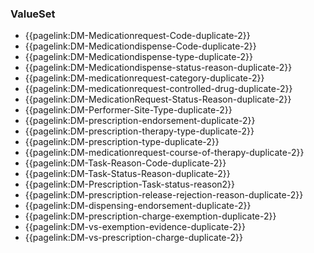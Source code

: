 ### ValueSet


- {{pagelink:DM-Medicationrequest-Code-duplicate-2}} 
- {{pagelink:DM-Medicationdispense-Code-duplicate-2}} 
- {{pagelink:DM-Medicationdispense-type-duplicate-2}} 
- {{pagelink:DM-Medicationdispense-status-reason-duplicate-2}} 
- {{pagelink:DM-medicationrequest-category-duplicate-2}}
- {{pagelink:DM-medicationrequest-controlled-drug-duplicate-2}}
- {{pagelink:DM-MedicationRequest-Status-Reason-duplicate-2}}
- {{pagelink:DM-Performer-Site-Type-duplicate-2}} 
- {{pagelink:DM-prescription-endorsement-duplicate-2}}
- {{pagelink:DM-prescription-therapy-type-duplicate-2}}
- {{pagelink:DM-prescription-type-duplicate-2}}
- {{pagelink:DM-medicationrequest-course-of-therapy-duplicate-2}}
- {{pagelink:DM-Task-Reason-Code-duplicate-2}}
- {{pagelink:DM-Task-Status-Reason-duplicate-2}}
- {{pagelink:DM-Prescription-Task-status-reason2}}
- {{pagelink:DM-prescription-release-rejection-reason-duplicate-2}} 
- {{pagelink:DM-dispensing-endorsement-duplicate-2}}
- {{pagelink:DM-prescription-charge-exemption-duplicate-2}}
- {{pagelink:DM-vs-exemption-evidence-duplicate-2}}
- {{pagelink:DM-vs-prescription-charge-duplicate-2}}
